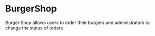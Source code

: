 BurgerShop
==========

Burger Shop allows users to order their burgers and administrators to change the status of orders
